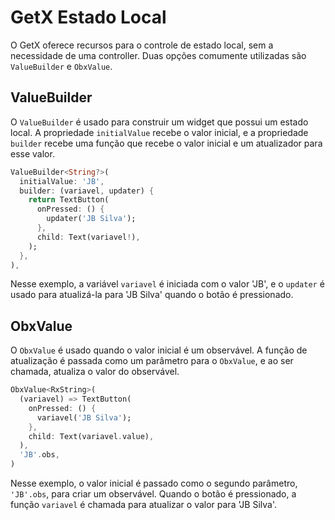 # GetX Estado Local

O GetX oferece recursos para o controle de estado local, sem a necessidade de uma controller. Duas opções comumente utilizadas são `ValueBuilder` e `ObxValue`.

## ValueBuilder

O `ValueBuilder` é usado para construir um widget que possui um estado local. A propriedade `initialValue` recebe o valor inicial, e a propriedade `builder` recebe uma função que recebe o valor inicial e um atualizador para esse valor.

```dart
ValueBuilder<String?>(
  initialValue: 'JB',
  builder: (variavel, updater) {
    return TextButton(
      onPressed: () {
        updater('JB Silva');
      },
      child: Text(variavel!),
    );
  },
),
```

Nesse exemplo, a variável `variavel` é iniciada com o valor 'JB', e o `updater` é usado para atualizá-la para 'JB Silva' quando o botão é pressionado.

## ObxValue

O `ObxValue` é usado quando o valor inicial é um observável. A função de atualização é passada como um parâmetro para o `ObxValue`, e ao ser chamada, atualiza o valor do observável.

```dart
ObxValue<RxString>(
  (variavel) => TextButton(
    onPressed: () {
      variavel('JB Silva');
    },
    child: Text(variavel.value),
  ),
  'JB'.obs,
)
```

Nesse exemplo, o valor inicial é passado como o segundo parâmetro, `'JB'.obs`, para criar um observável. Quando o botão é pressionado, a função `variavel` é chamada para atualizar o valor para 'JB Silva'.